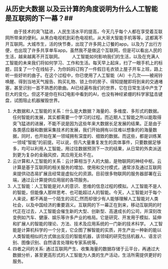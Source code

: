 ## 从历史大数据 以及云计算的角度说明为什么人工智能是互联网的下一幕？##

&#160; &#160; &#160; &#160;由于技术的突飞猛进，人民生活水平的提高，今天几乎每个人都在享受着互联网所带来的便利。从黑白电视机到彩色电视机，从大哥大智能手机等等，这都离不开互联网。大城市生，活的快节奏，出现了许多网上订餐的app。以及为了出行方便，也出现了许多共享单车app。虽然我不是做这个互联网，但是可以看出人民的生活，越来越离不开互联网。
&#160; &#160; &#160; &#160;人工智能如何影响我们的生活，以及在充满人工智能的未来我们将如何学习、工作和生活。每天早上起床，扫了一眼手机上的标题，回复了一个在线帖子，为你妈妈订购了一件假日毛衣锁上屋子开车上班，路上听一些好听的曲子。在这个过程中，你已使用了人工智能（AI）十几次——被闹铃唤醒、得到当地天气报告、购买礼物、锁上你的房子、得知提醒即将到来的交通堵塞，甚至识别一首不熟悉的歌曲。AI已经遍布我们的世界，它在日常生活中产生了巨大的变化。但这不是你在科幻电影中看到的AI，也没有神经紧绷的科学家猛击键盘，试图阻止机器摧毁世界。

1. 大数据和人工智能的关系：什么是大数据？海量的、多维度、多形式的数据。任何智能的发展，其实都需要一个学习的过程。而近期人工智能之所以能取得突飞猛进的进展，不能不说是因为这些年来大数据长足发展的结果。正是由于各类感应器和数据采集技术的发展，我们开始拥有以往难以想象的的海量数据，同时，也开始在某一领域拥有深度的、细致的数据。而这些，都是训练某一领域“智能”的前提。可以说，但凡大量重复发生的具体事件，只要数据足够多，均可以利用人工智能，用过往数据预测下一次的结果，从日常的外卖派送到更为复杂的金融风控，其应用无处不在。
2. 云计算和人工智能的关系：云计算相当于人的大脑，是物联网的神经中枢。云计算是基于互联网的相关服务的增加、使用和交付模式，通常涉及通过互联网来提供动态易扩展且经常是虚拟化的资源。目前很多物联网的服务器部署在云端，通过云计算提供应用层的各项服务。
3. 人工智能：人工智能是对人的意识、思维的信息过程的模拟。人工智能不是人的智能，但能像人那样思考、也可能超过人的智能。今天，人工智能对于每个人来说，都不再是一个陌生的词汇;然而却很少有人能够理解人工智能对人类社会，以及中国经济的重要涵义。互联网的下一幕正在到来，移动互联网的时代正在过去，人工智能会催生新的大型、创新型、高速成长的公司，并深刻改变例如汽车、健康、娱乐等许多产业的格局。它是研究、开发用于模拟、延伸和扩展人的智能的理论、方法、技术及应用系统的一门新的技术科学。 人工智能是计算机科学的一个分支，它企图了解智能的实质，并生产出一种新的能以人类智能相似的方式做出反应的智能机器，该领域的研究包括机器人、语言识别、图像识别、自然语言处理和专家系统等。
4. 四者之间的关系: 通过互联网产生、收集海量的数据存储于云平台，再通过大数据分析，甚至更高形式的人工智能为人类的生产活动，生活所需提供更好的服务。
